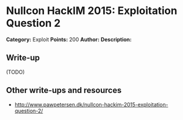 # Nullcon HackIM 2015: Exploitation Question 2

**Category:** Exploit
**Points:** 200
**Author:** 
**Description:**



## Write-up

(TODO)

## Other write-ups and resources

* <http://www.pawpetersen.dk/nullcon-hackim-2015-exploitation-question-2/>
